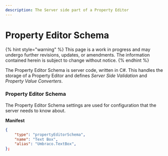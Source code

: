 ```yaml
---
description: The Server side part of a Property Editor
---
```


# Property Editor Schema

{% hint style="warning" %}
This page is a work in progress and may undergo further revisions, updates, or amendments. The information contained herein is subject to change without notice.
{% endhint %}

The Property Editor Schema is server code, written in C#. This handles the storage of a Property Editor and defines _Server Side Validation_ and _Property Value Converters_.

### Property Editor Schema

The Property Editor Schema settings are used for configuration that the server needs to know about.

**Manifest**

```json
{
	"type": "propertyEditorSchema",
	"name": "Text Box",
	"alias": "Umbraco.TextBox",
};
```
